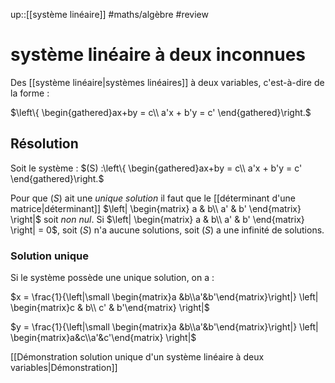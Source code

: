 up::[[système linéaire]]
#maths/algèbre #review 
# système linéaire à deux inconnues

Des [[système linéaire|systèmes linéaires]] à deux variables, c'est-à-dire de la forme :

$\left\{ \begin{gathered}ax+by = c\\ a'x + b'y = c' \end{gathered}\right.$

## Résolution
Soit le système :
$(S) :\left\{ \begin{gathered}ax+by = c\\ a'x + b'y = c' \end{gathered}\right.$

Pour que $(S)$ ait une *unique solution* il faut que le [[déterminant d'une matrice|déterminant]] $\left| \begin{matrix} a & b\\ a' & b' \end{matrix} \right|$ soit _non nul_.
Si $\left| \begin{matrix} a & b\\ a' & b' \end{matrix} \right| = 0$, soit $(S)$ n'a aucune solutions, soit $(S)$ a une infinité de solutions.

### Solution unique
Si le système possède une unique solution, on a :

$x = \frac{1}{\left|\small \begin{matrix}a &b\\a'&b'\end{matrix}\right|} \left| \begin{matrix}c & b\\ c' & b'\end{matrix} \right|$

$y = \frac{1}{\left|\small \begin{matrix}a &b\\a'&b'\end{matrix}\right|} \left| \begin{matrix}a&c\\a'&c'\end{matrix} \right|$

[[Démonstration solution unique d'un système linéaire à deux variables|Démonstration]]


